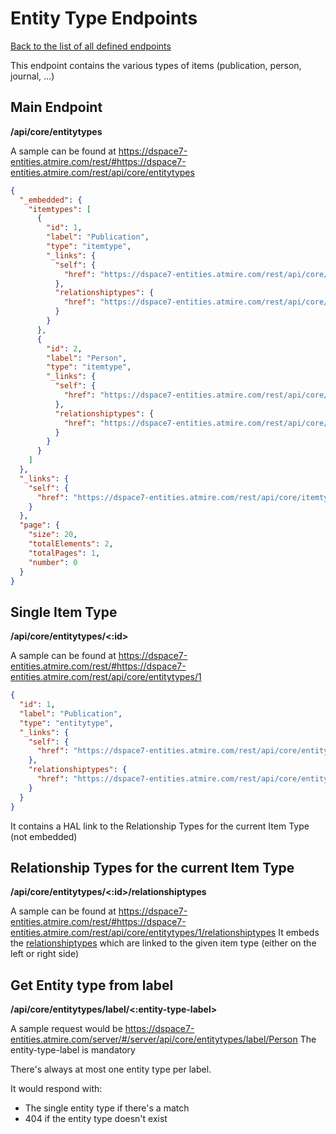 # Entity Type Endpoints
[Back to the list of all defined endpoints](endpoints.md)

This endpoint contains the various types of items (publication, person, journal, …)

## Main Endpoint
**/api/core/entitytypes**

A sample can be found at https://dspace7-entities.atmire.com/rest/#https://dspace7-entities.atmire.com/rest/api/core/entitytypes

```json
{
  "_embedded": {
    "itemtypes": [
      {
        "id": 1,
        "label": "Publication",
        "type": "itemtype",
        "_links": {
          "self": {
            "href": "https://dspace7-entities.atmire.com/rest/api/core/itemtypes/1"
          },
          "relationshiptypes": {
            "href": "https://dspace7-entities.atmire.com/rest/api/core/itemtypes/1/relationshiptypes"
          }
        }
      },
      {
        "id": 2,
        "label": "Person",
        "type": "itemtype",
        "_links": {
          "self": {
            "href": "https://dspace7-entities.atmire.com/rest/api/core/itemtypes/2"
          },
          "relationshiptypes": {
            "href": "https://dspace7-entities.atmire.com/rest/api/core/itemtypes/2/relationshiptypes"
          }
        }
      }
    ]
  },
  "_links": {
    "self": {
      "href": "https://dspace7-entities.atmire.com/rest/api/core/itemtypes"
    }
  },
  "page": {
    "size": 20,
    "totalElements": 2,
    "totalPages": 1,
    "number": 0
  }
}
```

## Single Item Type
**/api/core/entitytypes/<:id>**

A sample can be found at https://dspace7-entities.atmire.com/rest/#https://dspace7-entities.atmire.com/rest/api/core/entitytypes/1

```json
{
  "id": 1,
  "label": "Publication",
  "type": "entitytype",
  "_links": {
    "self": {
      "href": "https://dspace7-entities.atmire.com/rest/api/core/entitytypes/1"
    },
    "relationshiptypes": {
      "href": "https://dspace7-entities.atmire.com/rest/api/core/entitytypes/1/relationshiptypes"
    }
  }
}
```

It contains a HAL link to the Relationship Types for the current Item Type (not embedded)

## Relationship Types for the current Item Type
**/api/core/entitytypes/<:id>/relationshiptypes**

A sample can be found at https://dspace7-entities.atmire.com/rest/#https://dspace7-entities.atmire.com/rest/api/core/entitytypes/1/relationshiptypes
It embeds the [relationshiptypes](relationshiptypes.md) which are linked to the given item type (either on the left or right side)

## Get Entity type from label
**/api/core/entitytypes/label/<:entity-type-label>**

A sample request would be https://dspace7-entities.atmire.com/server/#/server/api/core/entitytypes/label/Person
The entity-type-label is mandatory

There's always at most one entity type per label.

It would respond with:
* The single entity type if there's a match
* 404 if the entity type doesn't exist
